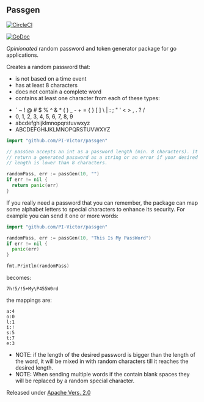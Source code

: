 Passgen
---

[![CircleCI](https://circleci.com/gh/PI-Victor/passgen/tree/master.svg?style=svg)](https://circleci.com/gh/PI-Victor/passgen/tree/master)

[![GoDoc](https://godoc.org/github.com/PI-Victor/passgen?status.svg)](http://godoc.org/github.com/PI-Victor/passgen)


*Opinionated* random password and token generator package for go applications.

Creates a random password that:  
* is not based on a time event
* has at least 8 characters
* does not contain a complete word
* contains at least one character from each of these types:  
 - ` ~ ! @ # $ % ^ & * ( ) _ - + = { } [ ] \ | : ; " ' < > , . ? /
 - 0, 1, 2, 3, 4, 5, 6, 7, 8, 9
 - abcdefghijklmnopqrstuvwxyz
 - ABCDEFGHIJKLMNOPQRSTUVWXYZ


```go
import "github.com/PI-Victor/passgen"

// passGen accepts an int as a password length (min. 8 characters). It will
// return a generated password as a string or an error if your desired password
// length is lower than 8 characters.

randomPass, err := passGen(10, "")
if err != nil {
  return panic(err)
}
```

If you really need a password that you can remember, the package can map some
alphabet letters to special characters to enhance its security. For example you
can send it one or more words:

```go
import "github.com/PI-Victor/passgen"

randomPass, err := passGen(10, "This Is My PassWord")
if err != nil {
  panic(err)
}

fmt.Println(randomPass)

```
becomes:
```
7h!5/!5+My\P455W0rd
```

the mappings are:
```
a:4
o:0
l:1
i:!
s:5
t:7
e:3
```

* NOTE: if the length of the desired password is bigger than the length of the word, it
will be mixed in with random characters till it reaches the desired length.
* NOTE: When sending multiple words if the contain blank spaces they will be replaced by a random special character.


Released under [Apache Vers. 2.0](http://www.apache.org/licenses/)
